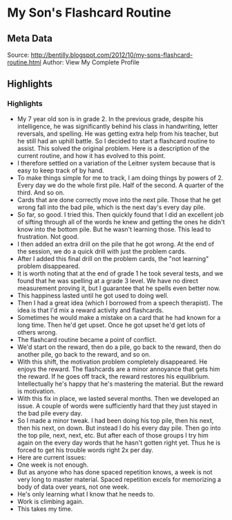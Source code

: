 # My Son's Flashcard Routine

## Meta Data

Source:  http://bentilly.blogspot.com/2012/10/my-sons-flashcard-routine.html 
Author: View My Complete Profile

## Highlights

### Highlights

- My 7 year old son is in grade 2. In the previous grade, despite his intelligence, he was significantly behind his class in handwriting, letter reversals, and spelling. He was getting extra help from his teacher, but he still had an uphill battle. So I decided to start a flashcard routine to assist. This solved the original problem. Here is a description of the current routine, and how it has evolved to this point.
- I therefore settled on a variation of the Leitner system because that is easy to keep track of by hand.
- To make things simple for me to track, I am doing things by powers of 2. Every day we do the whole first pile. Half of the second. A quarter of the third. And so on.
- Cards that are done correctly move into the next pile. Those that he get wrong fall into the bad pile, which is the next day's every day pile.
- So far, so good. I tried this. Then quickly found that I did an excellent job of sifting through all of the words he knew and getting the ones he didn't know into the bottom pile. But he wasn't learning those. This lead to frustration. Not good.
- I then added an extra drill on the pile that he got wrong. At the end of the session, we do a quick drill with just the problem cards.
- After I added this final drill on the problem cards, the "not learning" problem disappeared.
- It is worth noting that at the end of grade 1 he took several tests, and we found that he was spelling at a grade 3 level. We have no direct measurement proving it, but I guarantee that he spells even better now.
- This happiness lasted until he got used to doing well.
- Then I had a great idea (which I borrowed from a speech therapist). The idea is that I'd mix a reward activity and flashcards.
- Sometimes he would make a mistake on a card that he had known for a long time. Then he'd get upset. Once he got upset he'd get lots of others wrong.
- The flashcard routine became a point of conflict.
- We'd start on the reward, then do a pile, go back to the reward, then do another pile, go back to the reward, and so on.
- With this shift, the motivation problem completely disappeared. He enjoys the reward. The flashcards are a minor annoyance that gets him the reward. If he goes off track, the reward restores his equilibrium. Intellectually he's happy that he's mastering the material. But the reward is motivation.
- With this fix in place, we lasted several months. Then we developed an issue. A couple of words were sufficiently hard that they just stayed in the bad pile every day.
- So I made a minor tweak. I had been doing his top pile, then his next, then his next, on down. But instead I do his every day pile. Then go into the top pile, next, next, etc. But after each of those groups I try him again on the every day words that he hasn't gotten right yet. Thus he is forced to get his trouble words right 2x per day.
- Here are current issues:
- One week is not enough.
- But as anyone who has done spaced repetition knows, a week is not very long to master material. Spaced repetition excels for memorizing a body of data over years, not one week.
- He's only learning what I know that he needs to.
- Work is climbing again.
- This takes my time.
